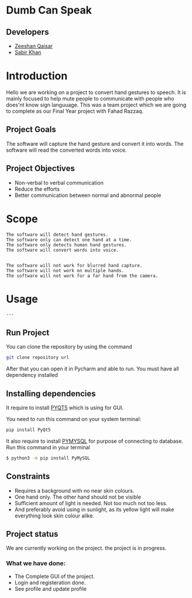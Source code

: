 # Dumb Can Speak
## Developers
 * [Zeeshan Qaisar](https://github.com/Zeeshan-Qaisar)
 * [Sabir Khan](https://github.com/Sabirkhan233)

# Introduction
Hello we are working on a project to convert hand gestures to speech. It is mainly focused to help mute people to communicate with people who does'nt know sign languuage. This was a team project which we are going to complete as our Final Year project with Fahad Razzaq.

## Project Goals
  The software will capture the hand gesture and convert it into words.
   The software will read the converted words into voice.
## Project Objectives
   * Non-verbal to verbal communication
   * Reduce the efforts
   * Better communication between normal and abnormal people

# Scope
```text
The software will detect hand gestures.
The software only can detect one hand at a time.
The software only detects human hand gestures.
The software will convert words into voice.


The software will not work for blurred hand capture.
The software will not work on multiple hands.
The software will not work for a far hand from the camera.
```


# Usage
	---
## Run Project

You can clone the repository by using the command
```bash
git clone repository url
```
After that you can open it in Pycharm and able to run. You must have all dependency installed

## Installing dependencies

It require to install [PYQT5](https://pypi.org/project/PyQt5/) which is using for GUI.

You need to run this command on your system terminal:
```bash
pip install PyQt5
```
It also require to install [PYMYSQL](https://pypi.org/project/PyMySQL/) for purpose of connecting to database.
Run this command in your terminal
```bash
$ python3 -m pip install PyMySQL
```


## Constraints


* Requires a background with no near skin colours.
* One hand only. The other hand should not be visible
* Sufficient amount of light is needed. Not too much not too less. 
* And preferably avoid using in sunlight, as its yellow light will make everything look skin colour alike.

## Project status

We are currently working on the project. the project is in progress.
### What we have done:
* The Complete GUI of the project.
* Login and registeration done.
* See profile and update profile
